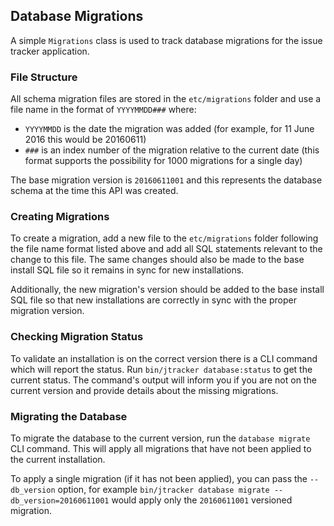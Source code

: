 ## Database Migrations

A simple `Migrations` class is used to track database migrations for the issue tracker application.

### File Structure

All schema migration files are stored in the `etc/migrations` folder and use a file name in the format of `YYYYMMDD###` where:

* `YYYYMMDD` is the date the migration was added (for example, for 11 June 2016 this would be 20160611)
* `###` is an index number of the migration relative to the current date (this format supports the possibility for 1000 migrations for a single day)

The base migration version is `20160611001` and this represents the database schema at the time this API was created.

### Creating Migrations

To create a migration, add a new file to the `etc/migrations` folder following the file name format listed above and add all SQL statements relevant to the change to this file. The same changes should also be made to the base install SQL file so it remains in sync for new installations.

Additionally, the new migration's version should be added to the base install SQL file so that new installations are correctly in sync with the proper migration version.

### Checking Migration Status

To validate an installation is on the correct version there is a CLI command which will report the status. Run `bin/jtracker database:status` to get the current status. The command's output will inform you if you are not on the current version and provide details about the missing migrations.

### Migrating the Database

To migrate the database to the current version, run the `database migrate` CLI command. This will apply all migrations that have not been applied to the current installation.

To apply a single migration (if it has not been applied), you can pass the `--db_version` option, for example `bin/jtracker database migrate --db_version=20160611001` would apply only the `20160611001` versioned migration.
